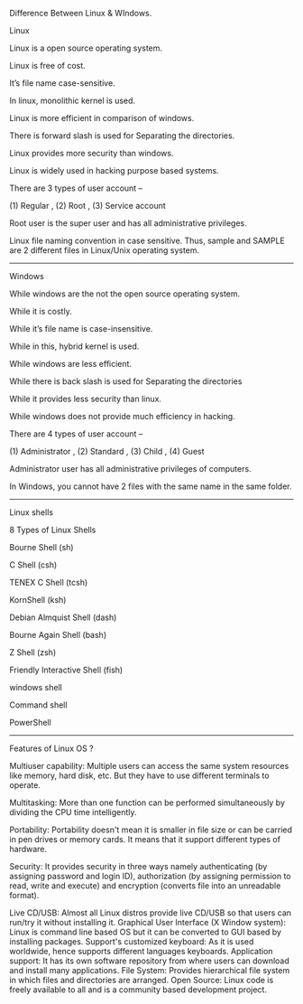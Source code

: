 Difference Between Linux & WIndows.

Linux 

Linux is a open source operating system.	

Linux is free of cost.	

It’s file name case-sensitive.

In linux, monolithic kernel is used.

Linux is more efficient in comparison of windows.	

There is forward slash is used for Separating the directories.	

Linux provides more security than windows.	

Linux is widely used in hacking purpose based systems.	

There are 3 types of user account – 

(1) Regular , (2) Root , (3) Service account

Root user is the super user and has all administrative privileges.	

Linux file naming convention in case sensitive. Thus, sample and SAMPLE are 2 different files in Linux/Unix operating system.	

--------------------------------------------------------------------------------------------

Windows

While windows are the not the open source operating system.

While it is costly.

While it’s file name is case-insensitive.

While in this, hybrid kernel is used.

While windows are less efficient.

While there is back slash is used for Separating the directories

While it provides less security than linux.

While windows does not provide much efficiency in hacking.

There are 4 types of user account – 

(1) Administrator , (2) Standard , (3) Child , (4) Guest

Administrator user has all administrative privileges of computers.

In Windows, you cannot have 2 files with the same name in the same folder.

--------------------------------------------------------------------------------------------
Linux shells 

8 Types of Linux Shells

Bourne Shell (sh)

C Shell (csh)

TENEX C Shell (tcsh)

KornShell (ksh)

Debian Almquist Shell (dash)

Bourne Again Shell (bash)

Z Shell (zsh)

Friendly Interactive Shell (fish)

windows shell 

Command shell

PowerShell

---------------------------------------------------------------------------------------------
Features of Linux OS ?

Multiuser capability: Multiple users can access the same system resources like memory, hard disk, etc. But they have to use different terminals to operate.

Multitasking: More than one function can be performed simultaneously by dividing the CPU time intelligently.

Portability: Portability doesn't mean it is smaller in file size or can be carried in pen drives or memory cards. It means that it support different types of hardware.

Security: It provides security in three ways namely authenticating (by assigning password and login ID), authorization (by assigning permission to read, write and execute) and encryption (converts file into an unreadable format).

Live CD/USB: Almost all Linux distros provide live CD/USB so that users can run/try it without installing it.
Graphical User Interface (X Window system): Linux is command line based OS but it can be converted to GUI based by installing packages.
Support's customized keyboard: As it is used worldwide, hence supports different languages keyboards.
Application support: It has its own software repository from where users can download and install many applications.
File System: Provides hierarchical file system in which files and directories are arranged.
Open Source: Linux code is freely available to all and is a community based development project.
